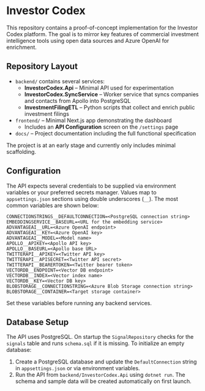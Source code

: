 # Investor Codex

This repository contains a proof-of-concept implementation for the Investor Codex platform. The goal is to mirror key features of commercial investment intelligence tools using open data sources and Azure OpenAI for enrichment.

## Repository Layout

* `backend/` contains several services:
  * **InvestorCodex.Api** – Minimal API used for experimentation
  * **InvestorCodex.SyncService** – Worker service that syncs companies and contacts from Apollo into PostgreSQL
  * **InvestmentFilingETL** – Python scripts that collect and enrich public investment filings
* `frontend/` – Minimal Next.js app demonstrating the dashboard
  * Includes an **API Configuration** screen on the `/settings` page
* `docs/` – Project documentation including the full functional specification

The project is at an early stage and currently only includes minimal scaffolding.

## Configuration

The API expects several credentials to be supplied via environment variables or
your preferred secrets manager. Values map to `appsettings.json` sections using
double underscores (`__`). The most common variables are shown below:

```
CONNECTIONSTRINGS__DEFAULTCONNECTION=<PostgreSQL connection string>
EMBEDDINGSERVICE__BASEURL=<URL for the embedding service>
ADVANTAGEAI__URL=<Azure OpenAI endpoint>
ADVANTAGEAI__KEY=<Azure OpenAI key>
ADVANTAGEAI__MODEL=<Model name>
APOLLO__APIKEY=<Apollo API key>
APOLLO__BASEURL=<Apollo base URL>
TWITTERAPI__APIKEY=<Twitter API key>
TWITTERAPI__APISECRET=<Twitter API secret>
TWITTERAPI__BEARERTOKEN=<Twitter bearer token>
VECTORDB__ENDPOINT=<Vector DB endpoint>
VECTORDB__INDEX=<Vector index name>
VECTORDB__KEY=<Vector DB key>
BLOBSTORAGE__CONNECTIONSTRING=<Azure Blob Storage connection string>
BLOBSTORAGE__CONTAINER=<Target storage container>
```

Set these variables before running any backend services.

## Database Setup

The API uses PostgreSQL. On startup the `SignalRepository` checks for the
`signals` table and runs `schema.sql` if it is missing. To initialize an empty
database:

1. Create a PostgreSQL database and update the `DefaultConnection` string in
   `appsettings.json` or via environment variables.
2. Run the API from `backend/InvestorCodex.Api` using `dotnet run`.
   The schema and sample data will be created automatically on first launch.

